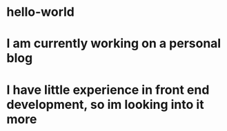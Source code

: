 # hello-world
# I am currently working on a personal blog
# I have little experience in front end development, so im looking into it more
